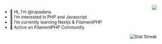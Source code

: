 <img align="right" src="https://github-readme-stats.vercel.app/api?username=rupadana&show_icons=true&icon_color=805AD5&text_color=718096&bg_color=ffffff&count_private=true" />

- 👋 Hi, I’m @rupadana
- 👀 I’m interested in PHP and Javascript
- 🌱 I’m currently learning Nextjs & FilamentPHP
- 🤙 Active on FilamentPHP Community



<span><img src="https://github-readme-streak-stats.herokuapp.com/?user=aulianza" align="right" alt="Stat Streak" /></span>


<!---
rupadana/rupadana is a ✨ special ✨ repository because its `README.md` (this file) appears on your GitHub profile.
You can click the Preview link to take a look at your changes.
--->
